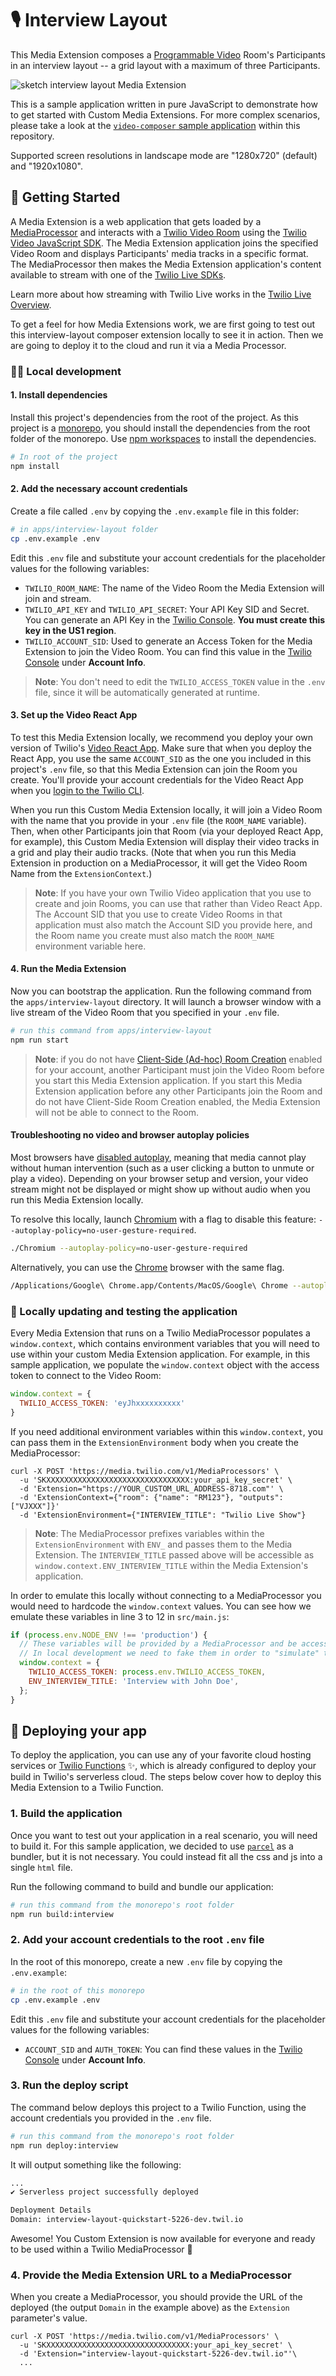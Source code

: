 # 🎙 Interview Layout

This Media Extension composes a [Programmable Video](https://www.twilio.com/video) Room's Participants in an interview layout -- a grid layout with a maximum of three Participants.

![sketch interview layout Media Extension](./img/interview_layout_sketch.png)

This is a sample application written in pure JavaScript to demonstrate how to get started with Custom Media Extensions. For more complex scenarios, please take a look at the [`video-composer` sample application](../video-composer) within this repository.

Supported screen resolutions in landscape mode are "1280x720" (default) and "1920x1080".

## 📖 Getting Started 

A Media Extension is a web application that gets loaded by a [MediaProcessor](https://www.twilio.com/docs/live/api/mediaprocessors) and interacts with a [Twilio Video Room](https://www.twilio.com/docs/video/tutorials/understanding-video-rooms#video-rooms) using the [Twilio Video JavaScript SDK](https://github.com/twilio/twilio-video.js). The Media Extension application joins the specified Video Room and displays Participants' media tracks in a specific format. The MediaProcessor then makes the Media Extension application's content available to stream with one of the [Twilio Live SDKs](https://github.com/twilio/twilio-live-player.js).

Learn more about how streaming with Twilio Live works in the [Twilio Live Overview](https://www.twilio.com/docs/live/overview#how-it-works).

To get a feel for how Media Extensions work, we are first going to test out this interview-layout composer extension locally to see it in action. Then we are going to deploy it to the cloud and run it via a Media Processor. 


### 👩‍💻 Local development

#### 1. Install dependencies

Install this project's dependencies from the root of the project. As this project is a [monorepo](https://monorepo.tools/#what-is-a-monorepo), you should install the dependencies from the root folder of the monorepo. Use [npm workspaces](https://docs.npmjs.com/cli/v7/using-npm/workspaces) to install the dependencies.


```bash
# In root of the project
npm install
```

#### 2. Add the necessary account credentials

Create a file called `.env` by copying the `.env.example` file in this folder:

```bash
# in apps/interview-layout folder
cp .env.example .env
```

Edit this `.env` file and substitute your account credentials for the placeholder values for the following variables:

* `TWILIO_ROOM_NAME`: The name of the Video Room the Media Extension will join and stream.
* `TWILIO_API_KEY` and `TWILIO_API_SECRET`: Your API Key SID and Secret. You can generate an API Key in the [Twilio Console](https://www.twilio.com/console/runtime/api-keys). **You must create this key in the US1 region**.
* `TWILIO_ACCOUNT_SID`: Used to generate an Access Token for the Media Extension to join the Video Room. You can find this value in the [Twilio Console](https://www.twilio.com/console) under **Account Info**.

> **Note**: You don't need to edit the `TWILIO_ACCESS_TOKEN` value in the `.env` file, since it will be automatically generated at runtime.

#### 3. Set up the Video React App

To test this Media Extension locally, we recommend you deploy your own version of Twilio's [Video React App](https://github.com/twilio/twilio-video-app-react). Make sure that when you deploy the React App, you use the same `ACCOUNT_SID` as the one you included in this project's `.env` file, so that this Media Extension can join the Room you create. You'll provide your account credentials for the Video React App when you [login to the Twilio CLI](https://github.com/twilio/twilio-video-app-react#login-to-the-twilio-cli).

When you run this Custom Media Extension locally, it will join a Video Room with the name that you provide in your `.env` file (the `ROOM_NAME` variable). Then, when other Participants join that Room (via your deployed React App, for example), this Custom Media Extension will display their video tracks in a grid and play their audio tracks. (Note that when you run this Media Extension in production on a MediaProcessor, it will get the Video Room Name from the `ExtensionContext`.)

> **Note**: If you have your own Twilio Video application that you use to create and join Rooms, you can use that rather than Video React App. The Account SID that you use to create Video Rooms in that application must also match the Account SID you provide here, and the Room name you create must also match the `ROOM_NAME` environment variable here.

#### 4. Run the Media Extension

Now you can bootstrap the application. Run the following command from the `apps/interview-layout` directory. It will launch a browser window with a live stream of the Video Room that you specified in your `.env` file.

```bash
# run this command from apps/interview-layout
npm run start
```

> **Note**: if you do not have [Client-Side (Ad-hoc) Room Creation](https://www.twilio.com/docs/video/tutorials/understanding-video-rooms#ad-hoc-rooms) enabled for your account, another Participant must join the Video Room before you start this Media Extension application. If you start this Media Extension application before any other Participants join the Room and do not have Client-Side Room Creation enabled, the Media Extension will not be able to connect to the Room.

#### Troubleshooting no video and browser autoplay policies

Most browsers have [disabled autoplay](https://developer.chrome.com/blog/autoplay/), meaning that media cannot play without human intervention (such as a user clicking a button to unmute or play a video). Depending on your browser setup and version, your video stream might not be displayed or might show up without audio when you run this Media Extension locally.

To resolve this locally, launch [Chromium](https://www.chromium.org/Home/) with a flag to disable this feature: `--autoplay-policy=no-user-gesture-required`. 

```bash
./Chromium --autoplay-policy=no-user-gesture-required
```

Alternatively, you can use the [Chrome](https://www.google.com/chrome/) browser with the same flag.

```bash
/Applications/Google\ Chrome.app/Contents/MacOS/Google\ Chrome --autoplay-policy=no-user-gesture-required
```

### 📓 Locally updating and testing the application

Every Media Extension that runs on a Twilio MediaProcessor populates a `window.context`, which contains environment variables that you will need to use within your custom Media Extension application. For example, in this sample application, we populate the `window.context` object with the access token to connect to the Video Room:

```js
window.context = {
  TWILIO_ACCESS_TOKEN: 'eyJhxxxxxxxxxx'
}
```

If you need additional environment variables within this `window.context`, you can pass them in the `ExtensionEnvironment` body when you create the MediaProcessor:

```shell
curl -X POST 'https://media.twilio.com/v1/MediaProcessors' \
  -u 'SKXXXXXXXXXXXXXXXXXXXXXXXXXXXXXXXX:your_api_key_secret' \
  -d 'Extension="https://YOUR_CUSTOM_URL_ADDRESS-8718.com"' \
  -d 'ExtensionContext={"room": {"name": "RM123"}, "outputs": ["VJXXX"]}'
  -d 'ExtensionEnvironment={"INTERVIEW_TITLE": "Twilio Live Show"}
```

> **Note**: The MediaProcessor prefixes variables within the `ExtensionEnvironment` with `ENV_` and passes them to the Media Extension. The `INTERVIEW_TITLE` passed above will be accessible as `window.context.ENV_INTERVIEW_TITLE` within the Media Extension's application.

In order to emulate this locally without connecting to a MediaProcessor you would need to hardcode the `window.context` values. You can see how we emulate these variables in line 3 to 12 in `src/main.js`:

```js
if (process.env.NODE_ENV !== 'production') {
  // These variables will be provided by a MediaProcessor and be accessible within the window.context object.
  // In local development we need to fake them in order to "simulate" the MediaProcessor.
  window.context = {
    TWILIO_ACCESS_TOKEN: process.env.TWILIO_ACCESS_TOKEN,
    ENV_INTERVIEW_TITLE: 'Interview with John Doe',
  };
}
```

## 🚀 Deploying your app

To deploy the application, you can use any of your favorite cloud hosting services or [Twilio Functions](https://www.twilio.com/docs/runtime/functions) ✨, which is already configured to deploy your build in Twilio's serverless cloud. The steps below cover how to deploy this Media Extension to a Twilio Function.

### 1. Build the application

Once you want to test out your application in a real scenario, you will need to build it. For this sample application, we decided to use [`parcel`](https://parceljs.org/) as a bundler, but it is not necessary. You could instead fit all the css and js into a single `html` file.

Run the following command to build and bundle our application:

```bash
# run this command from the monorepo's root folder
npm run build:interview
```

### 2. Add your account credentials to the root `.env` file

In the root of this monorepo, create a new `.env` file by copying the `.env.example`:

```bash
# in the root of this monorepo
cp .env.example .env
```

Edit this `.env` file and substitute your account credentials for the placeholder values for the following variables:

* `ACCOUNT_SID` and `AUTH_TOKEN`: You can find these values in the [Twilio Console](https://www.twilio.com/console) under **Account Info**.

### 3. Run the deploy script

The command below deploys this project to a Twilio Function, using the account credentials you provided in the `.env` file.

```bash
# run this command from the monorepo's root folder
npm run deploy:interview
```

It will output something like the following:
```bash
...
✔ Serverless project successfully deployed

Deployment Details
Domain: interview-layout-quickstart-5226-dev.twil.io
```

Awesome! You Custom Extension is now available for everyone and ready to be used within a Twilio MediaProcessor 🎉

### 4. Provide the Media Extension URL to a MediaProcessor

When you create a MediaProcessor, you should provide the URL of the deployed (the output `Domain` in the example above) as the `Extension` parameter's value.

```shell
curl -X POST 'https://media.twilio.com/v1/MediaProcessors' \
  -u 'SKXXXXXXXXXXXXXXXXXXXXXXXXXXXXXXXX:your_api_key_secret' \
  -d 'Extension="interview-layout-quickstart-5226-dev.twil.io"'\
  ...
```
